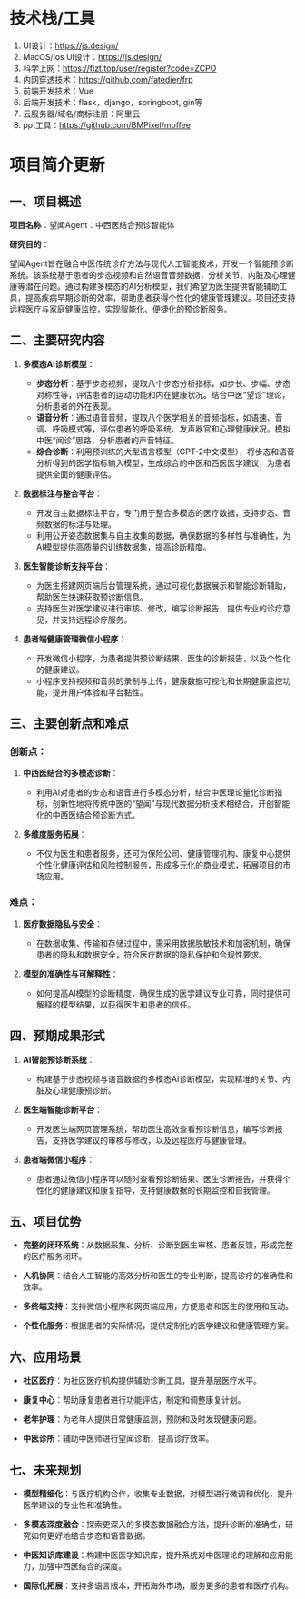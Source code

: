 # 技术栈/工具
1. UI设计：https://js.design/
2. MacOS/ios UI设计：https://js.design/
3. 科学上网：https://flzt.top/user/register?code=ZCPO
4. 内网穿透技术：https://github.com/fatedier/frp
5. 前端开发技术：Vue
6. 后端开发技术：flask，django，springboot, gin等
7. 云服务器/域名/商标注册：阿里云
8. ppt工具：https://github.com/BMPixel/moffee

# 项目简介更新
## 一、项目概述

**项目名称**：望闻Agent：中西医结合预诊智能体

**研究目的**：

望闻Agent旨在融合中医传统诊疗方法与现代人工智能技术，开发一个智能预诊断系统。该系统基于患者的步态视频和自然语音音频数据，分析关节、内脏及心理健康等潜在问题。通过构建多模态的AI分析模型，我们希望为医生提供智能辅助工具，提高疾病早期诊断的效率，帮助患者获得个性化的健康管理建议。项目还支持远程医疗与家庭健康监控，实现智能化、便捷化的预诊断服务。

## 二、主要研究内容

1. **多模态AI诊断模型**：
   - **步态分析**：基于步态视频，提取八个步态分析指标，如步长、步幅、步态对称性等，评估患者的运动功能和内在健康状况。结合中医“望诊”理论，分析患者的外在表现。
   - **语音分析**：通过语音音频，提取八个医学相关的音频指标，如语速、音调、呼吸模式等，评估患者的呼吸系统、发声器官和心理健康状况。模拟中医“闻诊”思路，分析患者的声音特征。
   - **综合诊断**：利用预训练的大型语言模型（GPT-2中文模型），将步态和语音分析得到的医学指标输入模型，生成综合的中医和西医医学建议，为患者提供全面的健康评估。

2. **数据标注与整合平台**：
   - 开发自主数据标注平台，专门用于整合多模态的医疗数据，支持步态、音频数据的标注与处理。
   - 利用公开姿态数据集与自主收集的数据，确保数据的多样性与准确性，为AI模型提供高质量的训练数据集，提高诊断精度。

3. **医生智能诊断支持平台**：
   - 为医生搭建网页端后台管理系统，通过可视化数据展示和智能诊断辅助，帮助医生快速获取预诊断信息。
   - 支持医生对医学建议进行审核、修改，编写诊断报告，提供专业的诊疗意见，并支持远程诊疗服务。

4. **患者端健康管理微信小程序**：
   - 开发微信小程序，为患者提供预诊断结果、医生的诊断报告，以及个性化的健康建议。
   - 小程序支持视频和音频的录制与上传，健康数据可视化和长期健康监控功能，提升用户体验和平台黏性。

## 三、主要创新点和难点

### 创新点：

1. **中西医结合的多模态诊断**：
   - 利用AI对患者的步态和语音进行多模态分析，结合中医理论量化诊断指标，创新性地将传统中医的“望闻”与现代数据分析技术相结合，开创智能化的中西医结合预诊断方式。

2. **多维度服务拓展**：
   - 不仅为医生和患者服务，还可为保险公司、健康管理机构、康复中心提供个性化健康评估和风险控制服务，形成多元化的商业模式，拓展项目的市场应用。

### 难点：

1. **医疗数据隐私与安全**：

   - 在数据收集、传输和存储过程中，需采用数据脱敏技术和加密机制，确保患者的隐私和数据安全，符合医疗数据的隐私保护和合规性要求。

2. **模型的准确性与可解释性**：

   - 如何提高AI模型的诊断精度，确保生成的医学建议专业可靠，同时提供可解释的模型结果，以获得医生和患者的信任。

## 四、预期成果形式

1. **AI智能预诊断系统**：

   - 构建基于步态视频与语音数据的多模态AI诊断模型，实现精准的关节、内脏及心理健康预诊断。

2. **医生端智能诊断平台**：

   - 开发医生端网页管理系统，帮助医生高效查看预诊断信息，编写诊断报告，支持医学建议的审核与修改，以及远程医疗与健康管理。

3. **患者端微信小程序**：

   - 患者通过微信小程序可以随时查看预诊断结果、医生诊断报告，并获得个性化的健康建议和康复指导，支持健康数据的长期监控和自我管理。

## 五、项目优势

- **完整的闭环系统**：从数据采集、分析、诊断到医生审核、患者反馈，形成完整的医疗服务闭环。

- **人机协同**：结合人工智能的高效分析和医生的专业判断，提高诊疗的准确性和效率。

- **多终端支持**：支持微信小程序和网页端应用，方便患者和医生的使用和互动。

- **个性化服务**：根据患者的实际情况，提供定制化的医学建议和健康管理方案。

## 六、应用场景

- **社区医疗**：为社区医疗机构提供辅助诊断工具，提升基层医疗水平。

- **康复中心**：帮助康复患者进行功能评估，制定和调整康复计划。

- **老年护理**：为老年人提供日常健康监测，预防和及时发现健康问题。

- **中医诊所**：辅助中医师进行望闻诊断，提高诊疗效率。

## 七、未来规划

- **模型精细化**：与医疗机构合作，收集专业数据，对模型进行微调和优化，提升医学建议的专业性和准确性。

- **多模态深度融合**：探索更深入的多模态数据融合方法，提升诊断的准确性，研究如何更好地结合步态和语音数据。

- **中医知识库建设**：构建中医医学知识库，提升系统对中医理论的理解和应用能力，加强中西医结合的深度。

- **国际化拓展**：支持多语言版本，开拓海外市场，服务更多的患者和医疗机构。
